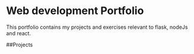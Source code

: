 # Web development Portfolio
This portfolio contains my projects and exercises relevant to flask, nodeJs and react.

##Projects

